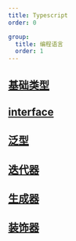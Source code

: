 ```yaml
---
title: Typescript
order: 0

group:
  title: 编程语言
  order: 1
---
```


## [基础类型](/project/typescript/base)

## [interface](/project/typescript/interface)

## [泛型](/project/typescript/generic)

## [迭代器](/project/typescript/iterator)

## [生成器](/project/typescript/generator)

## [装饰器](/project/typescript/decorator)
